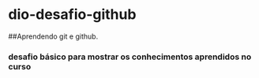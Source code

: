 # dio-desafio-github
##Aprendendo git e github.
### desafio básico para mostrar os conhecimentos aprendidos no curso
